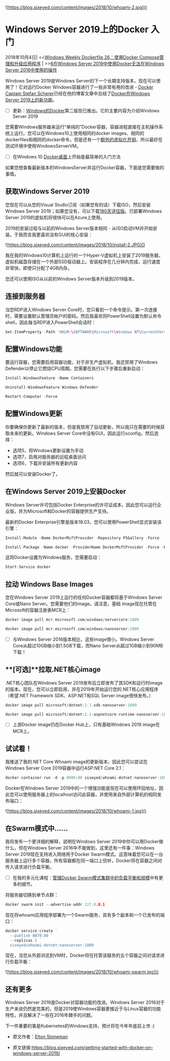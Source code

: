 ![https://blog.sixeyed.com/content/images/2018/10/whoami-2.jpg]()

# Windows Server 2019上的Docker 入门

2018年10月4日| <<[Windows Weekly Dockerfile 26：使用Docker Compose管理和升级应用程序](https://blog.sixeyed.com/windows-dockerfile-26/) | >>[6在Windows Server 2019中使用Docker无法在Windows Server 2016中使用的操作 ](https://blog.sixeyed.com/what-you-can-do-with-docker-in-windows-server-2019-that-you-couldnt-do-in-windows-server-2016/)



Windows Server 2019是Windows Server的下一个长期支持版本，现在可以使用了！它对运行Docker Windows容器进行了一些非常有用的改进 - [Docker Captain Stefan Scherer](https://www.docker.com/captains/stefan-scherer)已经在他的博客文章中总结了[Docker在Windows Server 2019上的新功能](http://stefanscherer.github.io/docker-on-windows-server-2019/)。



- [ ]  更新：[Windows的Docker](https://amzn.to/2HWLarD)第二版现已推出。它的主要内容为介绍Windows Server 2019

  

您需要Windows服务器来运行“单纯的”Docker容器，容器进程直接在主机操作系统上运行。您可以在Windows10上使用相同的docker images、相同的dockerfiles和相同的docker命令，但是还有一个[额外的虚拟化开销](https://docs.microsoft.com/en-us/virtualization/windowscontainers/quick-start/quick-start-windows-10)，所以最好在测试环境中使用WindowsServerVM。



- [ ] 在Windows 10 [Docker桌面](https://www.docker.com/products/docker-desktop)上开始是最简单的入门方法 



如果您想查看最新版本的WindowsServer并运行Docker容器，下面是您需要做的事情。 



## 获取Windows Server 2019 



您现在可以从您的Visual Studio订阅（如果您有的话）下载ISO，然后安装Windows Server 2019；如果您没有，可以下载[180天评估版](https://www.docker.com/products/docker-desktop)。已部署Windows Server 2019的虚拟机将很快可以在Azure上使用。



2019的安装过程与以前的Windows Server版本相同 - 从ISO启动VM并开始安装。于我而言我更喜欢没有GUI的核心安装：

![https://blog.sixeyed.com/content/images/2018/10/install-2.JPG]()



我在我的Windows10计算机上运行的一个Hyper-V虚拟机上安装了2019服务器，虚拟机磁盘存储在一个外部SSD驱动器上。安装程序在几分钟内完成，运行速度非常快，即使只分配了4GB内存。



您还可以使用ISO从以前的Windows Server版本升级到2019版本。



## 连接到服务器

当您RDP进入Windows Server Core时，您只看到一个命令提示。第一次连接时，需要设置默认管理员帐户的密码。然后我喜欢将PowerShell设置为默认命令shell，因此每当RDP进入PowerShell会话时：

```go
Set-ItemProperty -Path 'HKLM:\SOFTWARE\Microsoft\Windows NT\CurrentVersion\Winlogon' -name Shell -Value 'PowerShell.exe -noExit'
```



## 配置Windows功能 

要运行容器，您需要启用容器功能，对于非生产虚拟机，我还禁用了Windows Defender以停止它燃烧CPU周期。您需要在执行以下步骤后重新启动：

```go
Install-WindowsFeature -Name Containers

Uninstall-WindowsFeature Windows-Defender

Restart-Computer -Force  
```

## 配置Windows更新 



你要确保你更新了最新的版本，但是我禁用了自动更新，所以我只在需要的时候获取未来的更新。Windows Server Core中没有GUI，因此运行sconfig，然后选择：



- 选项5，将Windows更新设置为手动
- 选项7，启用对服务器的远程桌面访问
- 选项6，下载并安装所有更新内容



然后就可以安装Docker了。



## 在Windows Server 2019上安装Docker 

Windows Server许可包括Docker Enterprise的许可证成本，因此您可以运行企业版，并为Microsoft和Docker的容器提供生产支持。



最新的Docker Enterprise引擎是版本18.03，您可以使用PowerShell显式安装该引擎： 

```go
Install-Module -Name DockerMsftProvider -Repository PSGallery -Force

Install-Package -Name docker -ProviderName DockerMsftProvider -Force -RequiredVersion 18.03 
```



这将Docker设置为Windows服务，您需要启动：

```go
Start-Service docker  
```





## **拉动** **Windows Base Images**

您在Windows Server 2019上运行的任何Docker容器都将基于Windows Server Core或Nano Server。您需要他们的image。请注意，基础 image现在托管在Microsoft的容器注册表MCR上：

```go
docker image pull mcr.microsoft.com/windows/servercore:1809

docker image pull mcr.microsoft.com/windows/nanoserver:1809  
```



- [ ] 与Windows Server 2016版本相比，这些image很小。Windows Server Core从超过10GB缩小到1.5GB下载，而Nano Server从超过1GB缩小到90MB下载！

  

## **[可选]**拉取.NET核心image



.NET核心团队在Windows Server 2019发布后立即发布了其SDK和运行时image的版本。现在，您可以立即启用，并在2019年开始运行您的.NET核心应用程序（希望.NET Framework SDK、ASP.NET和SQL Server image很快发布。） 

```go
docker image pull microsoft/dotnet:2.1-sdk-nanoserver-1809

docker image pull microsoft/dotnet:2.1-aspnetcore-runtime-nanoserver-1809  
```

- [ ] 上游Docker image仍在Docker Hub上，只有基础Windows 2019 image在MCR上。



## **试试看！**

我推送了我的.NET Core Whoami image的更新版本，因此您可以尝试在Windows Server Core 2019容器中运行ASP.NET Core 2.1：

```go
docker container run -d -p 8080:80 sixeyed/whoami-dotnet:nanoserver-1809  
```



Docker在Windows Server 2019中的一个增强功能是现在可以使用环回地址，因此您可以使用服务器上的localhost访问此容器，并使用来自外部计算机的相同发布端口：

![https://blog.sixeyed.com/content/images/2018/10/whoami-1.jpg]()



## **在Swarm模式中......**

我将发布一个更详细的解释，说明在Windows Server 2019中你可以用Docker做什么，但在Windows Server 2016中不能做到，这里还有一件事：Windows Server 2019现在支持进入网络用于Docker Swarm模式。这意味着您可以在一台服务器上运行多个容器，所有容器都在同一端口上侦听，Docker将在容器之间对传入请求进行负载平衡。



- [ ] 在我的多元化课程：[管理Docker Swarm模式集群中的负载平衡和规模](https://pluralsight.pxf.io/c/1197078/424552/7490?u=https:/www.pluralsight.com/courses/managing-load-balancing-scale-docker-swarm-clusters)中有更多的细节。



将服务器切换到单节点群： 

```go
docker swarm init --advertise-addr 127.0.0.1  
```

现在将whoami应用程序部署为一个Swarm服务，具有多个副本和一个已发布的端口：

```go
docker service create `  
  --publish 8070:80 `
  --replicas 5 `
  sixeyed/whoami-dotnet:nanoserver-1809
```

现在，当您从外部浏览到VM时，Docker将在托管该服务的五个容器之间对请求进行负载平衡：

![https://blog.sixeyed.com/content/images/2018/10/whoami-swarm.jpg]()



## **还有更多**

Windows Server 2019是Docker对容器功能的改进。Windows Server 2016对于生产来说仍然是完美的，但是2019使Windows容器更接近于与Linux容器的功能特性，并且解决了一些在2016年棘手的问题。

下一件重要的事是Kubernetes的Windows支持，预计将在今年年底前上市 :)







- 原文作者：[Elton Stoneman](https://blog.sixeyed.com/author/elton/)

- 原文链接:https://blog.sixeyed.com/getting-started-with-docker-on-windows-server-2019/